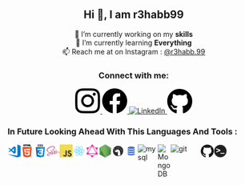 

<!--
**r3habb99/r3habb99** is a ✨ _special_ ✨ repository because its `README.md` (this file) appears on your GitHub profile.

Here are some ideas to get you started:

- 🔭 I’m currently working on ...
- 🌱 I’m currently learning ...
- 👯 I’m looking to collaborate on ...
- 🤔 I’m looking for help with ...
- 💬 Ask me about ...
- 📫 How to reach me: ...
- 😄 Pronouns: ...
- ⚡ Fun fact: ...
-->

<h2 align="center"> Hi 👋, I am r3habb99</h2>

<!-- <img src="https://github-readme-stats.vercel.app/api/?username=r3habb99&show_icons=true" alt="git stats"> -->


<p align="center">
🔭 I’m currently working on my <b>skills</b> <br/>
 🌱 I’m currently learning <b>Everything</b><br/>
 📫 Reach me at on Instagram : <a href="https://www.instagram.com/r3habb.99">@r3habb.99</a><br/>
 </p>

<h3 align="center">Connect with me:</h3>
<p align="center">

<a href="https://www.instagram.com/r3habb.99/"> 
    <img src="https://raw.githubusercontent.com/priyanshuraj24/images/7f532054ceac46ca913bcb79966f9b11aa7c4212/Icon%20awesome-instagram.svg" width="50" />
</a>
<a href="https://www.facebook.com/rishabh.prajapati.77920/"> 
    <img src="https://raw.githubusercontent.com/priyanshuraj24/images/7f532054ceac46ca913bcb79966f9b11aa7c4212/Icon%20awesome-facebook.svg" width="50" />
</a>
<a  href="https://www.linkedin.com/in/rishabh-prajapati-a37137198/">
    <img  alt="LinkedIn" src="https://cdn.jsdelivr.net/npm/simple-icons@v3/icons/linkedin.svg" width="50" />
</a>
<a href="https://github.com/r3habb99"> 
    <img src="https://raw.githubusercontent.com/priyanshuraj24/images/7f532054ceac46ca913bcb79966f9b11aa7c4212/Icon%20awesome-github.svg"  width="50" />
</a>



### In Future Looking Ahead With This Languages And Tools :

[<img align="left" alt="Visual Studio Code" width="26px" src="https://raw.githubusercontent.com/github/explore/80688e429a7d4ef2fca1e82350fe8e3517d3494d/topics/visual-studio-code/visual-studio-code.png" />][repo]
[<img align="left" alt="html5" width="26px" src="https://raw.githubusercontent.com/github/explore/80688e429a7d4ef2fca1e82350fe8e3517d3494d/topics/html/html.png" />][repo]
[<img align="left" alt="CSS3" width="26px" src="https://raw.githubusercontent.com/github/explore/80688e429a7d4ef2fca1e82350fe8e3517d3494d/topics/css/css.png" />][repo]
[<img align="left" alt="sass" width="26px" src="https://raw.githubusercontent.com/github/explore/80688e429a7d4ef2fca1e82350fe8e3517d3494d/topics/sass/sass.png" />][repo]
[<img align="left" alt="JavaScript" width="26px" src="https://raw.githubusercontent.com/github/explore/80688e429a7d4ef2fca1e82350fe8e3517d3494d/topics/javascript/javascript.png" />][repo]
[<img align="left" alt="react" width="26px" src="https://raw.githubusercontent.com/github/explore/80688e429a7d4ef2fca1e82350fe8e3517d3494d/topics/react/react.png" />][repo]
[<img align="left" alt="graphql" width="26px" src="https://raw.githubusercontent.com/github/explore/80688e429a7d4ef2fca1e82350fe8e3517d3494d/topics/graphql/graphql.png" />][repo]
[<img align="left" alt="Node.js" width="26px" src="https://raw.githubusercontent.com/github/explore/80688e429a7d4ef2fca1e82350fe8e3517d3494d/topics/nodejs/nodejs.png" />][repo]
[<img align="left" alt="deno" width="26px" src="https://raw.githubusercontent.com/github/explore/361e2821e2dea67711cde99c9c40ed357061cf27/topics/deno/deno.png" />][repo]
[<img align="left" alt="SQL" width="26px" src="https://raw.githubusercontent.com/github/explore/80688e429a7d4ef2fca1e82350fe8e3517d3494d/topics/sql/sql.png" />][repo]
[<img align="left" alt="mysql" width="40px" src="https://labs.mysql.com/common/logos/mysql-logo.svg?v2" />][repo]
[<img align="left" alt="MongoDB" width="26px" src="https://www.mongodb.com/assets/images/global/favicon.ico" />][repo]
[<img align="left" alt="git" width="60" src="https://git-scm.com/images/logo@2x.png" />][repo]
[<img align="left" alt="GitHub" width="26px" src="https://raw.githubusercontent.com/github/explore/78df643247d429f6cc873026c0622819ad797942/topics/github/github.png" />][repo]
[<img align="left" alt="html5" width="26px" src="https://raw.githubusercontent.com/github/explore/80688e429a7d4ef2fca1e82350fe8e3517d3494d/topics/terminal/terminal.png" />][repo]

<br />

[repo]: https://github.com/r3habb99

</p>
